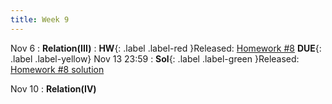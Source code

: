 ```yaml
---
title: Week 9
---
```


Nov 6
: **Relation(III)**
:  **HW**{: .label .label-red }Released: [Homework #8](https://basics.sjtu.edu.cn/~yangqizhe/pdf/dm2023w/homework/DM-hw8.pdf)  **DUE**{: .label .label-yellow} Nov 13  23:59
: **Sol**{: .label .label-green }Released: [Homework #8 solution](https://basics.sjtu.edu.cn/~yangqizhe/pdf/dm2023w/homework/DM-hw8sol.pdf)

Nov 10
: **Relation(IV)**
